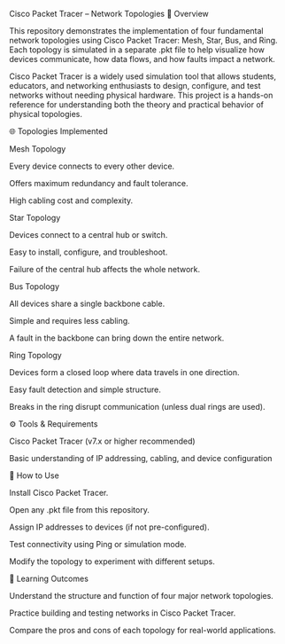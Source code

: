 Cisco Packet Tracer – Network Topologies
📌 Overview

This repository demonstrates the implementation of four fundamental network topologies using Cisco Packet Tracer: Mesh, Star, Bus, and Ring. Each topology is simulated in a separate .pkt file to help visualize how devices communicate, how data flows, and how faults impact a network.

Cisco Packet Tracer is a widely used simulation tool that allows students, educators, and networking enthusiasts to design, configure, and test networks without needing physical hardware. This project is a hands-on reference for understanding both the theory and practical behavior of physical topologies.

🌐 Topologies Implemented

Mesh Topology

Every device connects to every other device.

Offers maximum redundancy and fault tolerance.

High cabling cost and complexity.

Star Topology

Devices connect to a central hub or switch.

Easy to install, configure, and troubleshoot.

Failure of the central hub affects the whole network.

Bus Topology

All devices share a single backbone cable.

Simple and requires less cabling.

A fault in the backbone can bring down the entire network.

Ring Topology

Devices form a closed loop where data travels in one direction.

Easy fault detection and simple structure.

Breaks in the ring disrupt communication (unless dual rings are used).

⚙️ Tools & Requirements

Cisco Packet Tracer (v7.x or higher recommended)

Basic understanding of IP addressing, cabling, and device configuration

🚀 How to Use

Install Cisco Packet Tracer.

Open any .pkt file from this repository.

Assign IP addresses to devices (if not pre-configured).

Test connectivity using Ping or simulation mode.

Modify the topology to experiment with different setups.

📖 Learning Outcomes

Understand the structure and function of four major network topologies.

Practice building and testing networks in Cisco Packet Tracer.

Compare the pros and cons of each topology for real-world applications.
